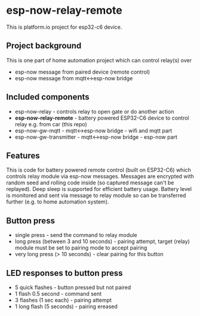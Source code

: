# esp-now-relay-remote

This is platform.io project for esp32-c6 device.

## Project background

This is one part of home automation project which can control relay(s) over
* esp-now message from paired device (remote control)
* esp-now message from mqtt<->esp-now bridge

## Included components
* esp-now-relay - controls relay to open gate or do another action
* __esp-now-relay-remote__ - battery powered ESP32-C6 device to control relay e.g. from car (this repo)
* esp-now-gw-mqtt - mqtt<->esp-now bridge - wifi and mqtt part
* esp-now-gw-transmitter - mqtt<->esp-now bridge - esp-now part

## Features
This is code for battery powered remote control (built on ESP32-C6) which controls relay module via esp-now messages. Messages are encrypted with random seed and rolling code inside (so captured message can't be replayed). Deep sleep is supported for efficient battery usage. Battery level is monitored and sent via message to relay module so can be transferred further (e.g. to home automation system).

## Button press
* single press - send the command to relay module
* long press (between 3 and 10 seconds) - pairing attempt, target (relay) module must be set to pairing mode to accept pairing
* very long press (> 10 seconds) - clear pairing for this button

## LED responses to button press
* 5 quick flashes - button pressed but not paired
* 1 flash 0.5 second - command sent
* 3 flashes (1 sec each) - pairing attempt
* 1 long flash (5 seconds) - pairing ereased